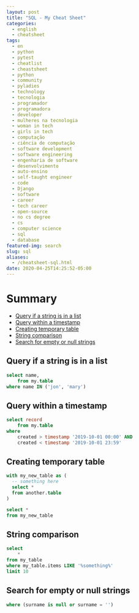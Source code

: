 ```yaml
---
layout: post
title: "SQL - My Cheat Sheet"
categories:
  - english
  - cheatsheet
tags:
  - en
  - python
  - pytest
  - cheatlist
  - cheastsheet
  - python
  - community 
  - pyladies
  - technology
  - tecnologia
  - programador
  - programadora
  - developer
  - mulheres na tecnologia
  - woman in tech
  - girls in tech
  - computação
  - ciência de computação
  - software development
  - software engineering
  - engenharia de software
  - desenvolvimento
  - auto-ensino
  - self-taught engineer
  - code
  - Django
  - software
  - career
  - tech career
  - open-source
  - no cs degree
  - cs
  - computer science
  - sql
  - database
featured-img: search
slug: sql
aliases:
  - /cheatsheet-sql.html
date: 2020-04-25T14:25:52-05:00
---
```


# Summary

* [Query if a string is in a list](#query-list)
* [Query within a timestamp](#timestamp)
* [Creating temporary table](#temp-table)
* [String comparison](#string-comparison)
* [Search for empty or null strings](#empty-string)


<h2 id='query-list'>Query if a string is in a list</h2>

```sql
select name, 
    from my.table
where name IN ('jon', 'mary')
```


<h2 id='timestamp'>Query within a timestamp</h2>

```sql
select record
    from my.table
where
    created > timestamp '2019-10-01 00:00' AND
    created < timestamp '2019-10-01 23:59'
```

<h2 id='temp-table'>Creating temporary table</h2>

```sql 
with my_new_table as (
  -- something here
  select *
  from another.table
)

select *
from my_new_table
```

<h2 id='string-comparison'>String comparison</h2>

```sql
select
    *
from my_table
where my_table.items LIKE '%something%'
limit 10
```

<h2 id='empty-string'>Search for empty or null strings</h2>

```sql
where (surname is null or surname = '')
```